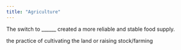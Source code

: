 ```yaml
---
title: "Agriculture"
---
```

The switch to ______ created a more reliable and stable food supply.

the practice of cultivating the land or raising stock/farming

